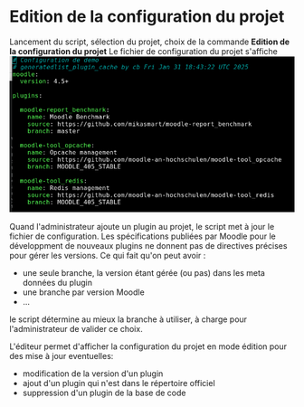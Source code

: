 # Edition de la configuration du projet

Lancement du script, sélection du projet, choix de la commande **Edition de la configuration du projet**
Le fichier de configuration du projet s'affiche ![fichier de configuration](../pictures/Configuration_file.png)

Quand l'administrateur ajoute un plugin au projet, le script met à jour le fichier de configuration.
Les spécifications publiées par Moodle pour le développment de nouveaux plugins ne donnent pas de directives précises pour gérer les versions.
Ce qui fait qu'on peut avoir :
- une seule branche, la version étant gérée (ou pas) dans les meta données du plugin
- une branche par version Moodle
- ...

le script détermine au mieux la branche à utiliser, à charge pour l'administrateur de valider ce choix.

L'éditeur permet d'afficher la configuration du projet en mode édition pour des mise à jour eventuelles: 

- modification de la version d'un plugin
- ajout d'un plugin qui n'est dans le répertoire officiel
- suppression d'un plugin de la base de code
